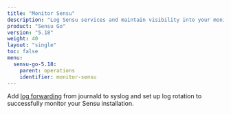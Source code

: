 ```yaml
---
title: "Monitor Sensu"
description: "Log Sensu services and maintain visibility into your monitoring workflows. Learn to monitor Sensu."
product: "Sensu Go"
version: "5.18"
weight: 40
layout: "single"
toc: false
menu:
  sensu-go-5.18:
    parent: operations
    identifier: monitor-sensu
---
```


Add [log forwarding][1] from journald to syslog and set up log rotation to successfully monitor your Sensu installation.


[1]: log-sensu-systemd/
